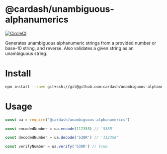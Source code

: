 # @cardash/unambiguous-alphanumerics

[![CircleCI](https://circleci.com/gh/cardash/unambiguous-alphanumerics/tree/master.svg?style=svg&circle-token=bb28028736ae338f81c5d37a2f29a84fdbe050b3)](https://circleci.com/gh/cardash/unambiguous-alphanumerics/tree/master)

Generates unambiguous alphanumeric strings from a provided number or base-10 string, and reverse. Also validates a given string as an unambiguous string.

# Install

```sh
npm install --save git+ssh://git@github.com:cardash/unambiguous-alphanumerics
```

# Usage

```js
const ua = require('@cardash/unambiguous-alphanumerics')

const encodedNumber = ua.encode(112358) // '538R'

const decodedNumber = ua.decode('538R') // '112358'

const verifyNumber = ua.verify('538R') // true
```
